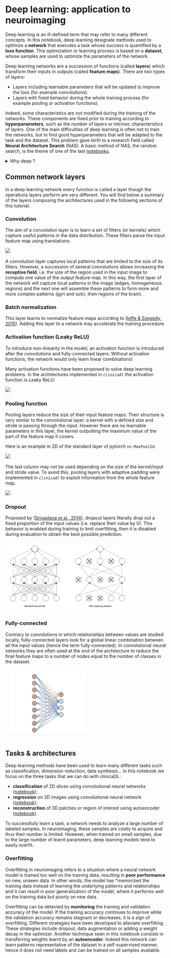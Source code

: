 # Deep learning: application to neuroimaging

Deep learning is an ill-defined term that may refer to many different concepts.
In this notebook, deep learning designate methods used to optimize a **network**
that executes a task whose success is quantified by a **loss function**. This
optimization or learning process is based on a **dataset**, whose samples are
used to optimize the parameters of the network.

Deep learning networks are a succession of functions (called **layers**) which
transform their inputs in outputs (called **feature maps**). There are two types
of layers:
- Layers including learnable parameters that will be updated to improve the loss
(for example convolutions).
- Layers with fixed behavior during the whole training process (for example
pooling or activation functions).

Indeed, some characteristics are not modified during the training of the
networks.  These components are fixed prior to training according to
**hyperparameters**, such as the number of layers or intrinsic characteristics
of layers.  One of the main difficulties of deep learning is often not to train
the networks, but to find good hyperparameters that will be adapted to the task
and the dataset.  This problem gave birth to a research field called **Neural
Architecture Search** (NAS).  A basic method of NAS, the random search, is the
theme of one of the last [notebooks](notebooks/random_search.ipynb).

<details>
<summary>
Why deep ?
</summary>
Originally the term deep was used to differentiate shallow networks, with only
one layer, from those with two layers are more. Today the distinction is not
really useful anymore as most of the networks have way more than two layers!
</details>


## Common network layers

In a deep learning network every function is called a layer though the
operations layers perform are very different.  You will find below a summary of
the layers composing the architectures used in the following sections of this
tutorial.

### Convolution

The aim of a convolution layer is to learn a set of filters (or kernels) which
capture useful patterns in the data distribution. These filters parse the input
feature map using translations:

<img src="https://drive.google.com/uc?id=166EuqiwIZkKPMOlVzA-v5WemJE2tDCES" style="height: 200px; center;">


A convolution layer captures local patterns that are limited to the size of its
filters.  However, a succession of several convolutions allows increasing the
**receptive field**, i.e. the size of the region used in the input image to
compute one value of the output feature map.  In this way, the first layer of
the network will capture local patterns in the image (edges, homogeneous
regions) and the next one will assemble these patterns to form more and more
complex patterns (gyri and sulci, then regions of the brain).

### Batch normalization

This layer learns to normalize feature maps according to ([Ioffe & Szegedy,
2015](https://arxiv.org/abs/1502.03167)).  Adding this layer to a network may
accelerate the training procedure.

### Activation function (Leaky ReLU)

To introduce non-linearity in the model, an activation function is introduced
after the convolutions and fully-connected layers. Without activation functions,
the network would only learn linear combinations!

Many activation functions have been proposed to solve deep learning problems. 
In the architectures implemented in `clinicadl` the activation function is Leaky
ReLU:

<img src="https://sefiks.com/wp-content/uploads/2018/02/prelu.jpg?w=600" style="height: 200px;center;">


### Pooling function

Pooling layers reduce the size of their input feature maps.  Their structure is
very similar to the convolutional layer: a kernel with a defined size and stride
is passing through the input. However there are no learnable parameters in this
layer, the kernel outputting the maximum value of the part of the feature map it
covers.

Here is an example in 2D of the standard layer of pytorch `nn.MaxPool2d`:

<img src="https://drive.google.com/uc?id=1qh9M9r9mfpZeSD1VjOGQAl8zWqBLmcKz" style="height: 200px;center;">

The last column may not be used depending on the size of the kernel/input and
stride value.  To avoid this, pooling layers with adaptive padding were
implemented in `clinicadl` to exploit information from the whole feature map.

<img src="https://drive.google.com/uc?id=14R_LCTiV0N6ZXm-3wQCj_Gtc1LsXdQq_" style="height: 200px;center;">


### Dropout

Proposed by ([Srivastava et al.,
2014](http://jmlr.org/papers/volume15/srivastava14a/srivastava14a.pdf)), dropout
layers literally drop out a fixed proportion of the input values (i.e. replace
their value by 0).  This behavior is enabled during training to limit
overfitting, then it is disabled during evaluation to obtain the best possible
prediction.

<img src="./images/dropout_layer.png" alt="Dropout layer" style="height: 200px; margin: 10px; text-align: center;">

### Fully-connected

Contrary to convolutions in which relationships between values are studied
locally, fully-connected layers look for a global linear combination between all
the input values (hence the term fully-connected).
In convolutional neural networks they are often used at the end of the
architecture to reduce the final feature maps to a number of nodes equal to the
number of classes in the dataset.

<img src="./images/FC_layer.jpeg" alt="Fully connected layer" style="height: 200px; margin: 10px; text-align: center;">


## Tasks & architectures

Deep learning methods have been used to learn many different tasks such as
classification, dimension reduction, data synthesis... In this notebook we focus
on the three tasks that we can do with clinicaDL : 
-	**classification** of 2D slices using convolutional neural networks
([notebook](notebooks/training_classification.ipynb)); 
-	**regression** on 3D images using convolutional neural network
([notebook](notebooks/training_regression.ipynb));
-	**reconstruction** of 3D patches or region of interest using autoencoder
([notebook](notebooks/training_reconstruction.ipynb)). 

To successfully learn a task, a network needs to analyze a large number of
labeled samples. In neuroimaging, these samples are costly to acquire and thus
their number is limited. However, when trained on small samples, due to the
large number of learnt parameters, deep learning models tend to easily overfit. 

### Overfitting
Overfitting in neuroimaging refers to a situation where a neural network model
is trained too well on the training data, resulting in 
**poor performance** on new, unseen data. In other words, the model has
*memorized the training data instead of learning the underlying 
patterns and relationships and it can result in poor generalization of the
model, where it performs well on the training data but poorly on new data.

Overfitting can be detected by **monitoring** the training and validation
accuracy of the model. If the training accuracy continues to improve while the
validation accuracy remains stagnant or decreases, it is a sign of overfitting.
Different strategies have been developed to alleviate overfitting. These
strategies include dropout, data augmentation or adding a weight decay in the
optimizer. Another technique seen in this notebook consists in transferring
weights learnt by an **autoencoder**. Indeed this network can learn patterns
representative of the dataset in a self-supervised manner, hence it does not
need labels and can be trained on all samples available.

